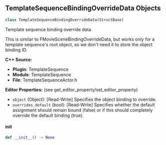 ## TemplateSequenceBindingOverrideData Objects

```python
class TemplateSequenceBindingOverrideData(StructBase)
```

Template sequence binding override data

This is similar to FMovieSceneBindingOverrideData, but works only for a template sequence's root object,
so we don't need it to store the object binding ID.

**C++ Source:**

- **Plugin**: TemplateSequence
- **Module**: TemplateSequence
- **File**: TemplateSequenceActor.h

**Editor Properties:** (see get_editor_property/set_editor_property)

- ``object`` (Object):  [Read-Write] Specifies the object binding to override.
- ``overrides_default`` (bool):  [Read-Write] Specifies whether the default assignment should remain bound (false) or if this should completely override the default binding (true).

<a id="unreal.TemplateSequenceBindingOverrideData.__init__"></a>

#### __init__

```python
def __init__() -> None
```

<a id="unreal.FOscillator"></a>